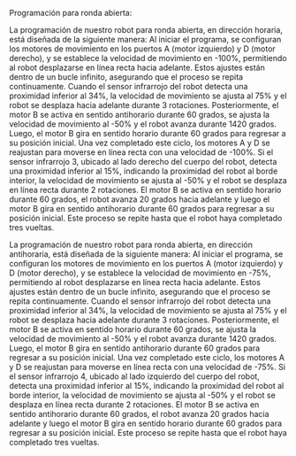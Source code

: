 Programación para ronda abierta: 

La programación de nuestro robot para ronda abierta, en dirección horaria, está diseñada de la siguiente manera: Al iniciar el programa, se configuran los motores de movimiento en los puertos A (motor izquierdo) y D (motor derecho), y se establece la velocidad de movimiento en -100%, permitiendo al robot desplazarse en línea recta hacia adelante. Estos ajustes están dentro de un bucle infinito, asegurando que el proceso se repita continuamente. Cuando el sensor infrarrojo del robot detecta una proximidad inferior al 34%, la velocidad de movimiento se ajusta al 75% y el robot se desplaza hacia adelante durante 3 rotaciones. Posteriormente, el motor B se activa en sentido antihorario durante 60 grados, se ajusta la velocidad de movimiento al -50% y el robot avanza durante 1420 grados. Luego, el motor B gira en sentido horario durante 60 grados para regresar a su posición inicial. Una vez completado este ciclo, los motores A y D se reajustan para moverse en línea recta con una velocidad de -100%. Si el sensor infrarrojo 3, ubicado al lado derecho del cuerpo del robot, detecta una proximidad inferior al 15%, indicando la proximidad del robot al borde interior, la velocidad de movimiento se ajusta al -50% y el robot se desplaza en línea recta durante 2 rotaciones. El motor B se activa en sentido horario durante 60 grados, el robot avanza 20 grados hacia adelante y luego el motor B gira en sentido antihorario durante 60 grados para regresar a su posición inicial. Este proceso se repite hasta que el robot haya completado tres vueltas. 

La programación de nuestro robot para ronda abierta, en dirección antihoraria, está diseñada de la siguiente manera: Al iniciar el programa, se configuran los motores de movimiento en los puertos A (motor izquierdo) y D (motor derecho), y se establece la velocidad de movimiento en -75%, permitiendo al robot desplazarse en línea recta hacia adelante. Estos ajustes están dentro de un bucle infinito, asegurando que el proceso se repita continuamente. Cuando el sensor infrarrojo del robot detecta una proximidad inferior al 34%, la velocidad de movimiento se ajusta al 75% y el robot se desplaza hacia adelante durante 3 rotaciones. Posteriormente, el motor B se activa en sentido horario durante 60 grados, se ajusta la velocidad de movimiento al -50% y el robot avanza durante 1420 grados. Luego, el motor B gira en sentido antihorario durante 60 grados para regresar a su posición inicial. Una vez completado este ciclo, los motores A y D se reajustan para moverse en línea recta con una velocidad de -75%. Si el sensor infrarrojo 4, ubicado al lado izquierdo del cuerpo del robot, detecta una proximidad inferior al 15%, indicando la proximidad del robot al borde interior, la velocidad de movimiento se ajusta al -50% y el robot se desplaza en línea recta durante 2 rotaciones. El motor B se activa en sentido antihorario durante 60 grados, el robot avanza 20 grados hacia adelante y luego el motor B gira en sentido horario durante 60 grados para regresar a su posición inicial. Este proceso se repite hasta que el robot haya completado tres vueltas.
